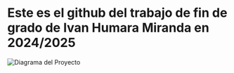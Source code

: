 # Este es el github del trabajo de fin de grado de Ivan Humara Miranda en 2024/2025

![Diagrama del Proyecto](https://github.com/ihumaram01/proyecto/blob/main/imagenes/Diagrama-Proyecto.png?raw=true)


